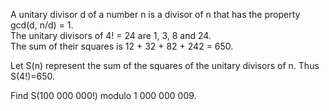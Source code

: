   <p>  A unitary divisor d of a number n is a divisor of n that has the property gcd(d, n/d) = 1.<br />  The unitary divisors of 4! = 24 are 1, 3, 8 and 24.<br />  The sum of their squares is 12 + 32 + 82 + 242 = 650.  </p>  <p>  Let S(n) represent the sum of the squares of the unitary divisors of n. Thus S(4!)=650.  </p>  <p>  Find S(100 000 000!) modulo 1 000 000 009.  </p>  
